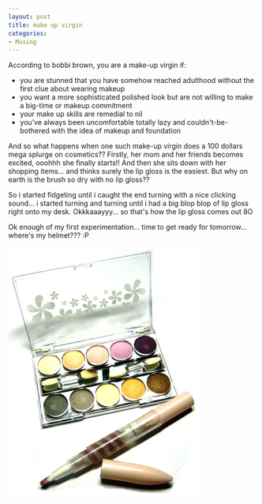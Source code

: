 ```yaml
---
layout: post
title: make up virgin
categories:
- Musing
---
```



According to bobbi brown, you are a make-up virgin if:

- you are stunned that you have somehow reached adulthood without the first clue about wearing makeup
- you want a more sophisticated polished look but are not willing to make a big-time or makeup commitment
- your make up skills are remedial to nil
- you’ve always been uncomfortable totally lazy and couldn't-be-bothered with the idea of makeup and foundation

And so what happens when one such make-up virgin does a 100 dollars mega splurge on cosmetics?? Firstly, her mom and her friends becomes excited, ooohhh she finally starts!! And then she sits down with her shopping items... and thinks surely the lip gloss is the easiest. But why on earth is the brush so dry with no lip gloss??

So i started fidgeting until i caught the end turning with a nice clicking sound... i started turning and turning until i had a big blop blop of lip gloss right onto my desk. Okkkaaayyy... so that's how the lip gloss comes out 8O

Ok enough of my first experimentation... time to get ready for tomorrow... where's my helmet??? :P

![](/img/make_up_48750239874052834.jpg)
